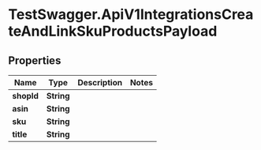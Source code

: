 # TestSwagger.ApiV1IntegrationsCreateAndLinkSkuProductsPayload

## Properties

Name | Type | Description | Notes
------------ | ------------- | ------------- | -------------
**shopId** | **String** |  | 
**asin** | **String** |  | 
**sku** | **String** |  | 
**title** | **String** |  | 


